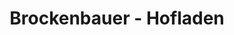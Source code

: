 ---
title: "Brockenbauer - Hofladen"
url: /oberharz-am-brocken/brockenbauer-hofladen/
shop: Hofladen
---